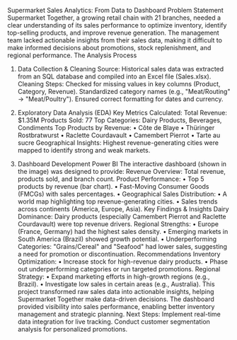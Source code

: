 Supermarket Sales Analytics: From Data to Dashboard
Problem Statement Supermarket Together, a growing retail chain with 21 branches, needed a clear understanding of its sales performance to optimize inventory, identify top-selling products, and improve revenue generation. The management team lacked actionable insights from their sales data, making it difficult to make informed decisions about promotions, stock replenishment, and regional performance.
The Analysis Process
1.	Data Collection & Cleaning Source: Historical sales data was extracted from an SQL database and compiled into an Excel file (Sales.xlsx).
Cleaning Steps:
Checked for missing values in key columns (Product, Category, Revenue).
Standardized category names (e.g., "Meat/Routing" → "Meat/Poultry").
Ensured correct formatting for dates and currency.
2.	Exploratory Data Analysis (EDA) Key Metrics Calculated:
Total Revenue: $1.35M
Products Sold: 77
Top Categories: Dairy Products, Beverages, Condiments
Top Products by Revenue:
•	Côte de Blaye
•	Thüringer Rostbratwurst
•	Raclette Courdavault
•	Camembert Pierrot
•	Tarte au sucre
Geographical Insights:
Highest revenue-generating cities were mapped to identify strong and weak markets.



3.	Dashboard Development Power BI The interactive dashboard (shown in the image) was designed to provide:
Revenue Overview: Total revenue, products sold, and branch count.
Product Performance:
•	Top 5 products by revenue (bar chart).
•	Fast-Moving Consumer Goods (FMCGs) with sales percentages.
•	Geographical Sales Distribution:
•	A world map highlighting top revenue-generating cities.
•	Sales trends across continents (America, Europe, Asia).
Key Findings & Insights Dairy Dominance: Dairy products (especially Camembert Pierrot and Raclette Courdavault) were top revenue drivers.
Regional Strengths:
•	Europe (France, Germany) had the highest sales density.
•	Emerging markets in South America (Brazil) showed growth potential.
•	Underperforming Categories: "Grains/Cereal" and "Seafood" had lower sales, suggesting a need for promotion or discontinuation.
Recommendations Inventory Optimization:
•	Increase stock for high-revenue dairy products.
•	Phase out underperforming categories or run targeted promotions.
Regional Strategy:
•	Expand marketing efforts in high-growth regions (e.g., Brazil).
•	Investigate low sales in certain areas (e.g., Australia).
This project transformed raw sales data into actionable insights, helping Supermarket Together make data-driven decisions. The dashboard provided visibility into sales performance, enabling better inventory management and strategic planning.
Next Steps:
Implement real-time data integration for live tracking.
Conduct customer segmentation analysis for personalized promotions.

